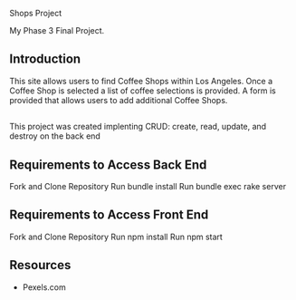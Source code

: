 Shops Project

My Phase 3 Final Project.

## Introduction
This site allows users to find Coffee Shops within Los Angeles. Once a Coffee Shop is selected a list of coffee selections is provided. A form is provided that allows users to add additional Coffee Shops.

##
This project was created implenting CRUD: create, read, update, and destroy on the back end


## Requirements to Access Back End 
  Fork and Clone Repository
  Run bundle install
  Run bundle exec rake server
  
## Requirements to Access Front End
  Fork and Clone Repository
  Run npm install
  Run npm start
  

## Resources

- Pexels.com

